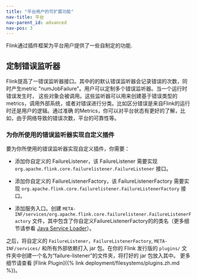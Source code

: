 ```yaml
---
title: "平台用户的可扩展功能"
nav-title: 平台
nav-parent_id: advanced
nav-pos: 3
---
```

<!--
Licensed to the Apache Software Foundation (ASF) under one
or more contributor license agreements.  See the NOTICE file
distributed with this work for additional information
regarding copyright ownership.  The ASF licenses this file
to you under the Apache License, Version 2.0 (the
"License"); you may not use this file except in compliance
with the License.  You may obtain a copy of the License at

  http://www.apache.org/licenses/LICENSE-2.0

Unless required by applicable law or agreed to in writing,
software distributed under the License is distributed on an
"AS IS" BASIS, WITHOUT WARRANTIES OR CONDITIONS OF ANY
KIND, either express or implied.  See the License for the
specific language governing permissions and limitations
under the License.
-->

Flink通过插件框架为平台用户提供了一些自制定的功能.

## 定制错误监听器
Flink提高了一错误监听器接口。其中的的默认错误监听器会记录错误的次数，同时产生metric "numJobFailure"。用户可以定制多个错误监听器。当一个运行时错误发生时，
这些对象会被调用。这些监听器可以用来创建基于错误类型的metrics，调用外部系统，或者对错误进行分类。比如区分错误是来自Flink的运行时还是用户的逻辑。通过准确
的Metrics，你可以对平台状态有更好的了解，比如，由于网络导致的错误次数，平台的可靠性等。


### 为你所使用的错误监听器实现自定义插件

要为你所使用的错误监听器实现自定义插件，你需要：

  - 添加你自定义的 FailureListener，该 FailureListener 需要实现  `org.apache.flink.core.failurelistener.FailureListener` 接口。
  
  - 添加你自定义的 FailureListenerFactory，该 FailureListenerFactory 需要实现  `org.apache.flink.core.failurelistener.FailureListenerFactory` 接口。

  - 添加服务入口。创建 `META-INF/services/org.apache.flink.core.failurelistener.FailureListenerFactory` 文件，其中包含了你自定义FailureListenerFactory的的类名（更多细节请参看 [Java Service Loader](https://docs.oracle.com/javase/8/docs/api/java/util/ServiceLoader.html)）。

之后，将自定义的 `FailureListener`，`FailureListenerFactory`, `META-INF/services/` 和所有外部依赖打入 jar 包。在你的 Flink 发行版的 `plugins/` 文件夹中创建一个名为“failure-listener”的文件夹，将打好的 jar 包放入其中。
更多细节请查看 [Flink Plugin]({% link deployment/filesystems/plugins.zh.md %})。
